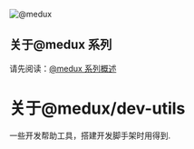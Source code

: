 ![@medux](https://github.com/wooline/react-coat/blob/master/docs/imgs/logo2.png)

## 关于@medux 系列

请先阅读：[@medux 系列概述](https://github.com/wooline/medux)

# 关于@medux/dev-utils

一些开发帮助工具，搭建开发脚手架时用得到.

